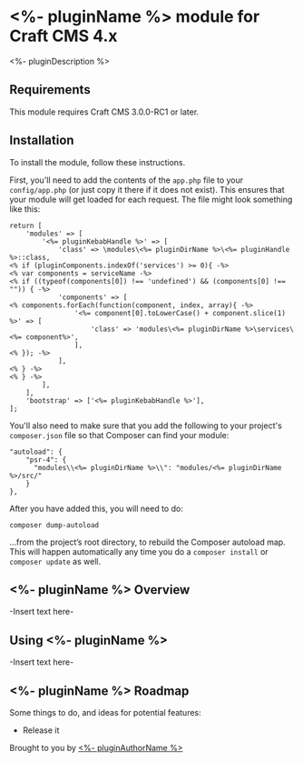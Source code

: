 # <%- pluginName %> module for Craft CMS 4.x

<%- pluginDescription %>

## Requirements

This module requires Craft CMS 3.0.0-RC1 or later.

## Installation

To install the module, follow these instructions.

First, you'll need to add the contents of the `app.php` file to your `config/app.php` (or just copy it there if it does not exist). This ensures that your module will get loaded for each request. The file might look something like this:
```
return [
    'modules' => [
        '<%= pluginKebabHandle %>' => [
            'class' => \modules\<%= pluginDirName %>\<%= pluginHandle %>::class,
<% if (pluginComponents.indexOf('services') >= 0){ -%>
<% var components = serviceName -%>
<% if ((typeof(components[0]) !== 'undefined') && (components[0] !== "")) { -%>
            'components' => [
<% components.forEach(function(component, index, array){ -%>
                '<%= component[0].toLowerCase() + component.slice(1) %>' => [
                    'class' => 'modules\<%= pluginDirName %>\services\<%= component%>',
                ],
<% }); -%>
            ],
<% } -%>
<% } -%>
        ],
    ],
    'bootstrap' => ['<%= pluginKebabHandle %>'],
];
```
You'll also need to make sure that you add the following to your project's `composer.json` file so that Composer can find your module:

    "autoload": {
        "psr-4": {
          "modules\\<%= pluginDirName %>\\": "modules/<%= pluginDirName %>/src/"
        }
    },

After you have added this, you will need to do:

    composer dump-autoload
 
 …from the project’s root directory, to rebuild the Composer autoload map. This will happen automatically any time you do a `composer install` or `composer update` as well.

## <%- pluginName %> Overview

-Insert text here-

## Using <%- pluginName %>

-Insert text here-

## <%- pluginName %> Roadmap

Some things to do, and ideas for potential features:

* Release it

Brought to you by [<%- pluginAuthorName %>](<%= pluginAuthorUrl %>)
